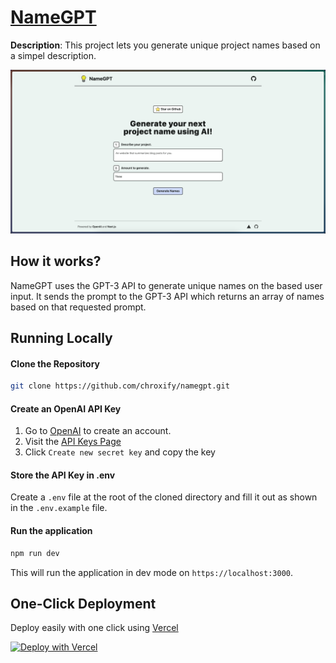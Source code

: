 # [NameGPT](namegpt.chroxify.com)

**Description**:  This project lets you generate unique project names based on a simpel description.

[![NameGPT](./public/screenshot.png)](https://namegpt.vercel.com)

## How it works?

 NameGPT uses the GPT-3 API to generate unique names on the based user input. It sends the prompt to the GPT-3 API which returns an array of names based on that requested prompt.

## Running Locally 
 #### Clone the Repository 
  ```bash
  git clone https://github.com/chroxify/namegpt.git
  ```

 #### Create an OpenAI API Key
 1. Go to [OpenAI](https://platform.openai.com/login) to create an account.
 2. Visit the [API Keys Page](https://platform.openai.com/account/api-keys) 
 3. Click `Create new secret key` and copy the key

#### Store the API Key in .env
Create a `.env` file at the root of the cloned directory and fill it out as shown in the `.env.example` file.

#### Run the application
```bash
npm run dev
```
This will run the application in dev mode on `https://localhost:3000`.

## One-Click Deployment
Deploy easily with one click using [Vercel](https://vercel.com)

[![Deploy with Vercel](https://vercel.com/button)](https://vercel.com/new/project?template=https://github.com/chroxify/namegpt)